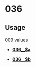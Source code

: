 # 036

## Usage

009 values

-   **[036\_\_$a](../../tags/036/036__a-1.md)**  

-   **[036\_\_$b](../../tags/036/036__b-2.md)**  


